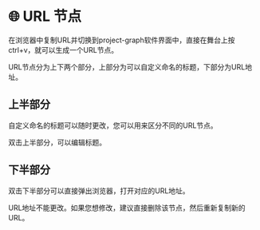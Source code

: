 # 🌐 URL 节点

在浏览器中复制URL并切换到project-graph软件界面中，直接在舞台上按ctrl+v，就可以生成一个URL节点。

URL节点分为上下两个部分，上部分为可以自定义命名的标题，下部分为URL地址。

## 上半部分

自定义命名的标题可以随时更改，您可以用来区分不同的URL节点。

双击上半部分，可以编辑标题。

## 下半部分

双击下半部分可以直接弹出浏览器，打开对应的URL地址。

URL地址不能更改。如果您想修改，建议直接删除该节点，然后重新复制新的URL。
